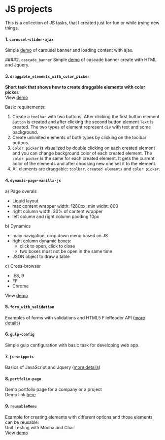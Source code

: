 JS projects
===========
This is a collection of JS tasks, that I created just for fun or while trying new things.

#### 1. `carousel-slider-ajax`
Simple [demo](http://onora.github.io/JS-projects/carousel-slider-ajax/) of carousel banner and loading content with ajax.

####2. `cascade_banner`
Simple [demo](http://onora.github.io/JS-projects/cascade_banner/cascade_baner.html) of cascade banner create with HTML and Jquery.

#### 3. `draggable_elements_with_color_picker`
__Short task that shows how to create draggable elements with color picker.__
<br />View [demo](http://onora.github.io/JS-projects/draggable_elements_with_color_picker/)

Basic requirements:

1. Create a `toolbar` with two buttons. After clicking the first button element `Button` is created and after clicking the second button element `Text` is created. The two types of element represent `div` with text and some background.
2. Create unlimited elements of both types by clicking on the toolbar buttons.
3. `Color picker` is visualized by double clicking on each created element and you can change background color of each created element. The `color picker` is the same for each created element. It gets the current color of the elements and after choosing new one set it to the element.
4. All elements are draggable:  `toolbar`, `created elements` and `color picker`.

#### 4. `dynamic-page-vanilla-js`

a) Page overals <br>
- Liquid layout
- max content wrapper width: 1280px, min widht: 800
- right column width: 30% of content wrapper
- left column and right column padding 10px <br>

b) Dynamics
- main navigation, drop down menu based on JS
- right column dynamic boxes:
	* click to open, click to close
	* two boxes must not be open in the same time
- JSON object to draw a table

c) Cross-browser
- IE8, 9
- FF
- Chrome

View [demo](http://onora.github.io/JS-projects/dynamic-page-vanilla-js/)

#### 5. `form_with_validation`
Examples of forms with validations and HTML5 FileReader API ([more details](https://github.com/oNora/JS-projects/tree/master/forms_and_validations))

#### 6. `gulp-config`
Simple gulp configuration with basic task for developing web app.

#### 7. `js-snippets`
Basics of JavaScript and Jquery ([more details](https://github.com/oNora/JS-projects/tree/master/js-snippets))

#### 8. `portfolio-page`
Demo portfolio page for a company or a project <br >
Demo link [here](http://onora.github.io/JS-projects/portfolio-page/dist/)

#### 9. `reusableMenu`
Example for creating elements with different options and those elements can be reusable.
<br />
Unit Testing with Mocha and Chai.
<br />
View [demo](http://onora.github.io/JS-projects/reusableMenu/)


